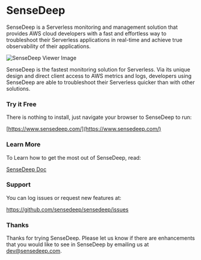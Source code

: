 SenseDeep
===

SenseDeep is a Serverless monitoring and management solution that provides AWS cloud developers with a fast and effortless way to troubleshoot their Serverless applications in real-time and achieve true observability of their applications.

![SenseDeep Viewer Image](https://www.sensedeep.com/images/sensedeep/lambda-show.png)

SenseDeep is the fastest monitoring solution for Serverless. Via its unique design and direct client access to AWS metrics and logs, developers using SenseDeep are able to troubleshoot their Serverless quicker than with other solutions.

### Try it Free

There is nothing to install, just navigate your browser to SenseDeep to run:

[https://www.sensedeep.com/](https://www.sensedeep.com/)

### Learn More

To Learn how to get the most out of SenseDeep, read:

[SenseDeep Doc](https://www.sensedeep.com/doc/)

### Support

You can log issues or request new features at:

https://github.com/sensedeep/sensedeep/issues

### Thanks

Thanks for trying SenseDeep. Please let us know if there are enhancements that you would like to see in SenseDeep by emailing us at [dev@sensedeep.com](mailto:dev@sensedeep.com).
